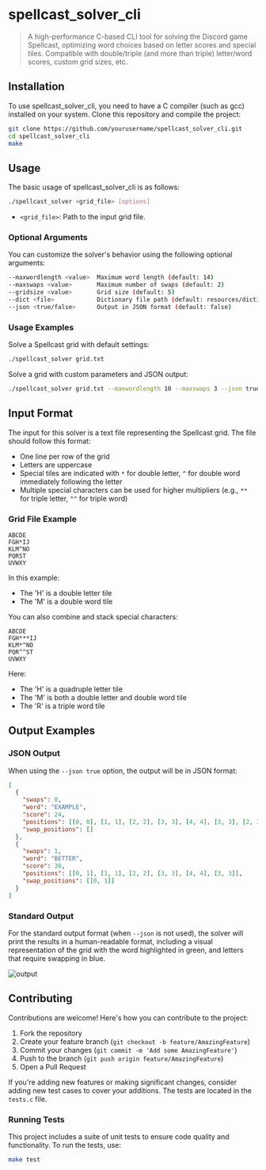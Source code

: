 # spellcast_solver_cli

> A high-performance C-based CLI tool for solving the Discord game Spellcast, optimizing word choices based on letter scores and special tiles. Compatible with double/triple (and more than triple) letter/word scores, custom grid sizes, etc.

## Installation

To use spellcast_solver_cli, you need to have a C compiler (such as gcc) installed on your system. Clone this repository and compile the project:

```bash
git clone https://github.com/yourusername/spellcast_solver_cli.git
cd spellcast_solver_cli
make
```

## Usage

The basic usage of spellcast_solver_cli is as follows:

```bash
./spellcast_solver <grid_file> [options]
```

- `<grid_file>`: Path to the input grid file.

### Optional Arguments

You can customize the solver's behavior using the following optional arguments:

```bash
--maxwordlength <value>  Maximum word length (default: 14)
--maxswaps <value>       Maximum number of swaps (default: 2)
--gridsize <value>       Grid size (default: 5)
--dict <file>            Dictionary file path (default: resources/dictionary.txt)
--json <true/false>      Output in JSON format (default: false)
```

### Usage Examples

Solve a Spellcast grid with default settings:

```bash
./spellcast_solver grid.txt
```

Solve a grid with custom parameters and JSON output:

```bash
./spellcast_solver grid.txt --maxwordlength 10 --maxswaps 3 --json true
```

## Input Format

The input for this solver is a text file representing the Spellcast grid. The file should follow this format:

- One line per row of the grid
- Letters are uppercase
- Special tiles are indicated with `*` for double letter, `^` for double word immediately following the letter
- Multiple special characters can be used for higher multipliers (e.g., `**` for triple letter, `^^` for triple word)

### Grid File Example

```
ABCDE
FGH*IJ
KLM^NO
PQRST
UVWXY
```

In this example:
- The 'H' is a double letter tile
- The 'M' is a double word tile

You can also combine and stack special characters:

```
ABCDE
FGH***IJ
KLM*^NO
PQR^^ST
UVWXY
```

Here:
- The 'H' is a quadruple letter tile
- The 'M' is both a double letter and double word tile
- The 'R' is a triple word tile

## Output Examples

### JSON Output

When using the `--json true` option, the output will be in JSON format:

```json
[
  {
    "swaps": 0,
    "word": "EXAMPLE",
    "score": 24,
    "positions": [[0, 0], [1, 1], [2, 2], [3, 3], [4, 4], [3, 3], [2, 2]],
    "swap_positions": []
  },
  {
    "swaps": 1,
    "word": "BETTER",
    "score": 30,
    "positions": [[0, 1], [1, 1], [2, 2], [3, 3], [4, 4], [3, 3]],
    "swap_positions": [[0, 1]]
  }
]
```

### Standard Output

For the standard output format (when `--json` is not used), the solver will print the results in a human-readable format, including a visual representation of the grid with the word highlighted in green, and letters that require swapping in blue.

![output](https://github.com/user-attachments/assets/45971fde-7d4f-425c-acbb-39d2b69f988d)

## Contributing

Contributions are welcome! Here's how you can contribute to the project:

1. Fork the repository
2. Create your feature branch (`git checkout -b feature/AmazingFeature`)
3. Commit your changes (`git commit -m 'Add some AmazingFeature'`)
4. Push to the branch (`git push origin feature/AmazingFeature`)
5. Open a Pull Request

If you're adding new features or making significant changes, consider adding new test cases to cover your additions. The tests are located in the `tests.c` file.

### Running Tests

This project includes a suite of unit tests to ensure code quality and functionality. To run the tests, use:
   ```bash
   make test
   ```
